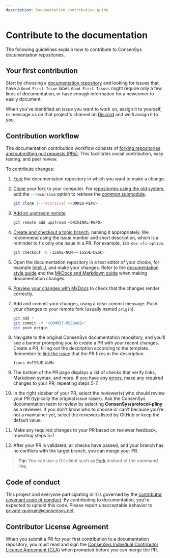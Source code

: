 ```yaml
---
description: Documentation contribution guide
---
```


# Contribute to the documentation

The following guidelines explain how to contribute to ConsenSys documentation repositories.

## Your first contribution

Start by choosing a [documentation repository](../overview/index.md) and looking for issues that have a
`Good First Issue` label.
`Good First Issues` might require only a few lines of documentation, or have enough information for a newcomer to easily
document.

When you've identified an issue you want to work on, assign it to yourself, or message us on that project's channel on
[Discord](https://discord.gg/6cfyqRGbzq) and we'll assign it to you.

## Contribution workflow

The documentation contribution workflow consists of
[forking repositories and submitting pull requests (PRs)](https://docs.github.com/en/pull-requests/collaborating-with-pull-requests/getting-started/about-collaborative-development-models#fork-and-pull-model).
This facilitates social contribution, easy testing, and peer review.

To contribute changes:

1. [Fork](https://docs.github.com/en/get-started/quickstart/fork-a-repo) the documentation repository in which you want
   to make a change.

1. [Clone](https://docs.github.com/en/repositories/creating-and-managing-repositories/cloning-a-repository) your fork to
   your computer.
   For [repositories using the old system](../overview/index.md#documentation-sites-that-use-the-old-system), add the
   `--recursive` option to retrieve the [common submodule](use-common-submodule.md).

    ```bash
    git clone [--recursive] <FORKED-REPO>
    ```

1. [Add an upstream remote](https://docs.github.com/en/github/collaborating-with-pull-requests/working-with-forks/configuring-a-remote-for-a-fork).

    ```bash
    git remote add upstream <ORIGINAL-REPO>
    ```

1. [Create and checkout a topic branch](https://git-scm.com/book/en/v2/Git-Branching-Basic-Branching-and-Merging),
   naming it appropriately.
   We recommend using the issue number and short description, which is a reminder to fix only one issue in a PR.
   For example, `183-doc-cli-option`.

    ```bash
    git checkout -b <ISSUE-NUM>-<ISSUE-DESC>
    ```

1. Open the documentation repository in a text editor of your choice, for example
   [IntelliJ](https://www.jetbrains.com/idea/), and make your changes.
   Refer to the [documentation style guide](style-guide.md) and the
   [MkDocs and Markdown guide](markdown/index.md) when making documentation changes.

1. [Preview your changes with MkDocs](../preview/index.md) to check that the changes render correctly.

1. Add and commit your changes, using a clear commit message.
   Push your changes to your remote fork (usually named `origin`).

    ```bash
    git add *
    git commit -m "<COMMIT-MESSAGE>"
    git push origin
    ```

1. Navigate to the original ConsenSys documentation repository, and you'll see a banner prompting you to create a PR
   with your recent changes.
   Create a PR, filling out the description according to the template.
   Remember to [link the issue](https://help.github.com/en/github/managing-your-work-on-github/linking-a-pull-request-to-an-issue)
   that the PR fixes in the description.

    ```text
    fixes #<ISSUE-NUM>
    ```

1. The bottom of the PR page displays a list of checks that verify links, Markdown syntax, and more.
   If you have any [errors](fix-errors.md), make any required changes to your PR, repeating steps 5-7.

1. In the right sidebar of your PR, select the reviewer(s) who should review your PR (typically the original issue raiser).
   Ask the ConsenSys documentation team to review by selecting **ConsenSys/protocol-pliny** as a reviewer.
   If you don't know who to choose or can't because you're not a maintainer yet, select the reviewers listed by GitHub
   or keep the default value.

1. Make any required changes to your PR based on reviewer feedback, repeating steps 5-7.

1. After your PR is validated, all checks have passed, and your branch has no conflicts with the target branch, you can
   merge your PR.

> **Tip:** You can use a Git client such as [Fork](https://fork.dev/) instead of the command line.

## Code of conduct

This project and everyone participating in it is governed by the
[contributor covenant code of conduct](../reference/code-of-conduct.md).
By contributing to documentation, you're expected to uphold this code.
Please report unacceptable behavior to [private-quorum@consensys.net](mailto:private-quorum@consensys.net).

## Contributor License Agreement

When you submit a PR for your first contribution to a documentation repository, you must read and sign the
[ConsenSys Individual Contributor License Agreement (CLA)](https://gist.github.com/rojotek/978b48a5e8b68836856a8961d6887992)
when prompted before you can merge the PR.

